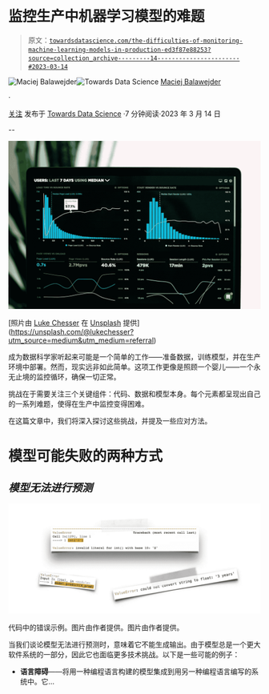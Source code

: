 # 监控生产中机器学习模型的难题

> 原文：[`towardsdatascience.com/the-difficulties-of-monitoring-machine-learning-models-in-production-ed3f87e88253?source=collection_archive---------14-----------------------#2023-03-14`](https://towardsdatascience.com/the-difficulties-of-monitoring-machine-learning-models-in-production-ed3f87e88253?source=collection_archive---------14-----------------------#2023-03-14)

[](https://maciejbalawejder.medium.com/?source=post_page-----ed3f87e88253--------------------------------)![Maciej Balawejder](https://maciejbalawejder.medium.com/?source=post_page-----ed3f87e88253--------------------------------)[](https://towardsdatascience.com/?source=post_page-----ed3f87e88253--------------------------------)![Towards Data Science](https://towardsdatascience.com/?source=post_page-----ed3f87e88253--------------------------------) [Maciej Balawejder](https://maciejbalawejder.medium.com/?source=post_page-----ed3f87e88253--------------------------------)

·

[关注](https://medium.com/m/signin?actionUrl=https%3A%2F%2Fmedium.com%2F_%2Fsubscribe%2Fuser%2F20c0457a86b0&operation=register&redirect=https%3A%2F%2Ftowardsdatascience.com%2Fthe-difficulties-of-monitoring-machine-learning-models-in-production-ed3f87e88253&user=Maciej+Balawejder&userId=20c0457a86b0&source=post_page-20c0457a86b0----ed3f87e88253---------------------post_header-----------) 发布于 [Towards Data Science](https://towardsdatascience.com/?source=post_page-----ed3f87e88253--------------------------------) ·7 分钟阅读·2023 年 3 月 14 日[](https://medium.com/m/signin?actionUrl=https%3A%2F%2Fmedium.com%2F_%2Fvote%2Ftowards-data-science%2Fed3f87e88253&operation=register&redirect=https%3A%2F%2Ftowardsdatascience.com%2Fthe-difficulties-of-monitoring-machine-learning-models-in-production-ed3f87e88253&user=Maciej+Balawejder&userId=20c0457a86b0&source=-----ed3f87e88253---------------------clap_footer-----------)

--

[](https://medium.com/m/signin?actionUrl=https%3A%2F%2Fmedium.com%2F_%2Fbookmark%2Fp%2Fed3f87e88253&operation=register&redirect=https%3A%2F%2Ftowardsdatascience.com%2Fthe-difficulties-of-monitoring-machine-learning-models-in-production-ed3f87e88253&source=-----ed3f87e88253---------------------bookmark_footer-----------)![](img/0c292c56c7b178d571dd34d1cc4ec2e1.png)

[照片由 [Luke Chesser](https://unsplash.com/@lukechesser?utm_source=medium&utm_medium=referral) 在 [Unsplash](https://unsplash.com/?utm_source=medium&utm_medium=referral) 提供](https://unsplash.com/@lukechesser?utm_source=medium&utm_medium=referral)

成为数据科学家听起来可能是一个简单的工作——准备数据，训练模型，并在生产环境中部署。然而，现实远非如此简单。这项工作更像是照顾一个婴儿——一个永无止境的监控循环，确保一切正常。

挑战在于需要关注三个关键组件：代码、数据和模型本身。每个元素都呈现出自己的一系列难题，使得在生产中监控变得困难。

在这篇文章中，我们将深入探讨这些挑战，并提及一些应对方法。

# 模型可能失败的两种方式

## ***模型无法进行预测***

![](img/67de4312e15f610cd78c109b660fb386.png)

代码中的错误示例。图片由作者提供。图片由作者提供。

当我们谈论模型无法进行预测时，意味着它不能生成输出。由于模型总是一个更大软件系统的一部分，因此它也面临更多技术挑战。以下是一些可能的例子：

+   **语言障碍**——将用一种编程语言构建的模型集成到用另一种编程语言编写的系统中。它…
